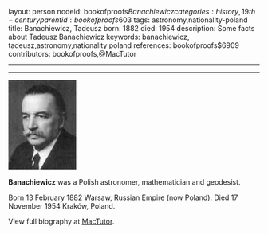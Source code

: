 layout: person
nodeid: bookofproofs$Banachiewicz
categories: history,19th-century
parentid: bookofproofs$603
tags: astronomy,nationality-poland
title: Banachiewicz, Tadeusz
born: 1882
died: 1954
description: Some facts about Tadeusz Banachiewicz
keywords: banachiewicz, tadeusz,astronomy,nationality poland
references: bookofproofs$6909
contributors: bookofproofs,@MacTutor

---


---

![Banachiewicz.jpg](https://github.com/bookofproofs/bookofproofs.github.io/blob/main/_sources/_assets/images/portraits/Banachiewicz.jpg?raw=true)

**Banachiewicz** was a Polish astronomer, mathematician and geodesist.

Born 13 February 1882 Warsaw, Russian Empire (now Poland). Died 17 November 1954 Kraków, Poland.


View full biography at [MacTutor](https://mathshistory.st-andrews.ac.uk/Biographies/Banachiewicz/).